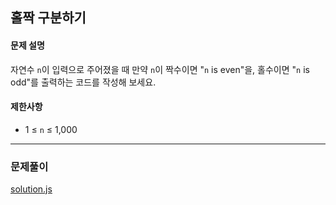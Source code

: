 ## 홀짝 구분하기

#### 문제 설명
자연수 `n`이 입력으로 주어졌을 때 만약 `n`이 짝수이면 "`n` is even"을, 홀수이면 "`n` is odd"를 출력하는 코드를 작성해 보세요.

#### 제한사항
- 1 ≤ `n` ≤ 1,000

***

### 문제풀이

[solution.js](./solution.js)
